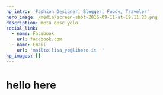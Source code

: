 ```yaml
---
hp_intro: 'Fashion Designer, Blogger, Foody, Traveler'
hero_image: /media/screen-shot-2016-09-11-at-19.11.23.png
description: meta desc yolo
social_link:
  - name: Facebook
    url: facebook.com
  - name: Email
    url: 'mailto:lisa_ye@libero.it  '
hp_images: []
---
```


# hello here